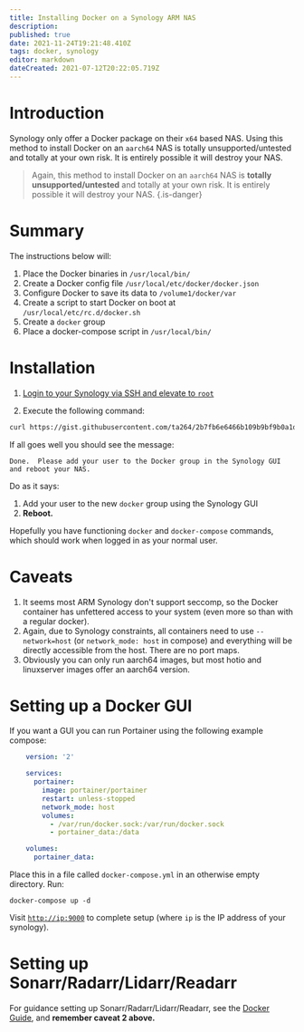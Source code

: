 ```yaml
---
title: Installing Docker on a Synology ARM NAS
description: 
published: true
date: 2021-11-24T19:21:48.410Z
tags: docker, synology
editor: markdown
dateCreated: 2021-07-12T20:22:05.719Z
---
```


# Introduction

Synology only offer a Docker package on their `x64` based NAS. Using this method to install Docker on an `aarch64` NAS is totally unsupported/untested and totally at your own risk. It is entirely possible it will destroy your NAS.

> Again, this method to install Docker on an `aarch64` NAS is **totally
unsupported/untested** and totally at your own risk. It is entirely
possible it will destroy your NAS. {.is-danger}

# Summary

The instructions below will:

1. Place the Docker binaries in `/usr/local/bin/`
1. Create a Docker config file `/usr/local/etc/docker/docker.json`
1. Configure Docker to save its data to `/volume1/docker/var`
1. Create a script to start Docker on boot at `/usr/local/etc/rc.d/docker.sh`
1. Create a `docker` group
1. Place a docker-compose script in `/usr/local/bin/`

# Installation

1. [Login to your Synology via SSH and elevate to `root`](https://kb.synology.com/en-global/DSM/tutorial/How_to_login_to_DSM_with_root_permission_via_SSH_Telnet)

1. Execute the following command:

```bash
curl https://gist.githubusercontent.com/ta264/2b7fb6e6466b109b9bf9b0a1d91ebedc/raw/7b11f25c3dce181faa5206aed8051f176cc4e406/get-docker.sh | sh
```

If all goes well you should see the message:

```none
Done.  Please add your user to the Docker group in the Synology GUI and reboot your NAS.
```

Do as it says:

1. Add your user to the new `docker` group using the Synology GUI
1. **Reboot.**

Hopefully you have functioning `docker` and `docker-compose` commands, which should work when logged in as your normal user.

# Caveats

1. It seems most ARM Synology don't support seccomp, so the Docker
    container has unfettered access to your system (even more so than
    with a regular docker).
1. Again, due to Synology constraints, all containers need to use
    `--network=host` (or `network_mode: host` in compose) and everything will
    be directly accessible from the host. There are no port maps.
1. Obviously you can only run aarch64 images, but most hotio and
    linuxserver images offer an aarch64 version.

# Setting up a Docker GUI

If you want a GUI you can run Portainer using the following example
compose:

```yml
    version: '2'

    services:
      portainer:
        image: portainer/portainer
        restart: unless-stopped
        network_mode: host
        volumes:
          - /var/run/docker.sock:/var/run/docker.sock
          - portainer_data:/data

    volumes:
      portainer_data:
```

Place this in a file called `docker-compose.yml` in an otherwise empty directory. Run:

```shell
docker-compose up -d
```

Visit [`http://ip:9000`](http://ip:9000) to complete setup (where `ip` is the IP address of your synology).

# Setting up Sonarr/Radarr/Lidarr/Readarr

For guidance setting up Sonarr/Radarr/Lidarr/Readarr, see the [Docker Guide](/docker-guide), and **remember caveat 2 above.**
